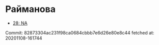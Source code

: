 # Райманова
- [28: NA](28.md)

Commit: 82873304ac231f98ca0684cbbb7e6d26e80e8c44
 fetched at: 20201108-161744
